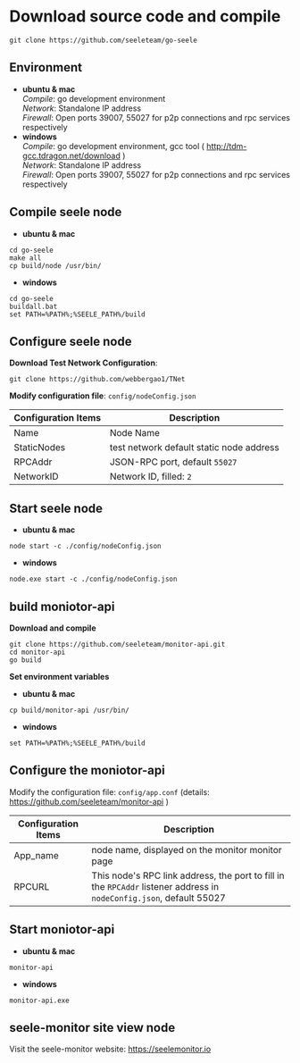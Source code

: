 # Download source code and compile
```
git clone https://github.com/seeleteam/go-seele
```

## Environment
- **ubuntu & mac**  
*Compile*: go development environment  
*Network*: Standalone IP address  
*Firewall*: Open ports 39007, 55027 for p2p connections and rpc services respectively  
- **windows**  
*Compile*: go development environment, gcc tool ( http://tdm-gcc.tdragon.net/download )  
*Network*: Standalone IP address  
*Firewall*: Open ports 39007, 55027 for p2p connections and rpc services respectively   

## Compile seele node
- **ubuntu & mac**
```
cd go-seele
make all
cp build/node /usr/bin/
```
- **windows**
```
cd go-seele
buildall.bat
set PATH=%PATH%;%SEELE_PATH%/build
```

## Configure seele node
**Download Test Network Configuration**:
```
git clone https://github.com/webbergao1/TNet
```
**Modify configuration file**: `config/nodeConfig.json`

| Configuration Items | Description |
| ----------- | --------- |
| Name | Node Name |
| StaticNodes | test network default static node address |
| RPCAddr | JSON-RPC port, default `55027` |
| NetworkID | Network ID, filled: `2` |


## Start seele node
- **ubuntu & mac**
```
node start -c ./config/nodeConfig.json
```
- **windows**
```
node.exe start -c ./config/nodeConfig.json
```

## build moniotor-api
**Download and compile**
```
git clone https://github.com/seeleteam/monitor-api.git
cd monitor-api
go build
```

**Set environment variables**

- **ubuntu & mac**
            
```
cp build/monitor-api /usr/bin/
```

- **windows**

```
set PATH=%PATH%;%SEELE_PATH%/build
```


## Configure the moniotor-api

Modify the configuration file: `config/app.conf` (details: https://github.com/seeleteam/monitor-api )


| Configuration Items | Description |
| ----------- | --------- |
| App_name | node name, displayed on the monitor monitor page |
| RPCURL | This node's RPC link address, the port to fill in the `RPCAddr` listener address in `nodeConfig.json`, default 55027



## Start moniotor-api

- **ubuntu & mac**

```
monitor-api
```

- **windows**

```
monitor-api.exe
```

## seele-monitor site view node
Visit the seele-monitor website: https://seelemonitor.io